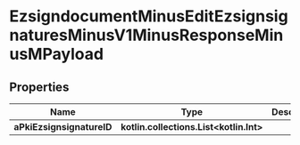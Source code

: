 
# EzsigndocumentMinusEditEzsignsignaturesMinusV1MinusResponseMinusMPayload

## Properties
Name | Type | Description | Notes
------------ | ------------- | ------------- | -------------
**aPkiEzsignsignatureID** | **kotlin.collections.List&lt;kotlin.Int&gt;** |  | 



